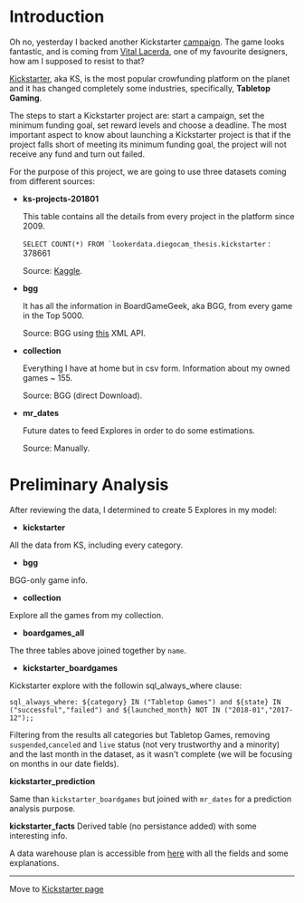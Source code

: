 
# Introduction

Oh no, yesterday I backed another Kickstarter [campaign](https://www.kickstarter.com/projects/eaglegryphon/escape-plan-by-vital-lacerda-with-artwork-by-ian-o?ref=nav_search&result=project&term=escape%20plan). The game looks fantastic, and is coming from [Vital Lacerda](http://www.vitallacerda.com/), one of my favourite designers, how am I supposed to resist to that?

[Kickstarter](https://www.kickstarter.com/), aka KS, is the most popular crowfunding platform on the planet and it has changed completely some industries, specifically, **Tabletop Gaming**. 

The steps to start a Kickstarter project are: start a campaign, set the minimum funding goal, set reward levels and choose a deadline. The most important aspect to know about launching a Kickstarter project is that if the project falls short of meeting its minimum funding goal, the project will not receive any fund and turn out failed.

For the purpose of this project, we are going to use three datasets coming from different sources:

- **ks-projects-201801**
  
  This table contains all the details from every project in the platform since 2009.
  
  ```SELECT COUNT(*) FROM `lookerdata.diegocam_thesis.kickstarter``` : 378661
  
  Source: [Kaggle](https://www.kaggle.com/kemical/kickstarter-projects).

- **bgg**

  It has all the information in BoardGameGeek, aka BGG, from every game in the Top 5000.
  
  Source: BGG using [this](https://boardgamegeek.com/wiki/page/BGG_XML_API2) XML API.

- **collection**
  
  Everything I have at home but in csv form. Information about my owned games ~ 155.

  Source: BGG (direct Download).

- **mr_dates**
  
  Future dates to feed Explores in order to do some estimations.
  
  Source: Manually.

# Preliminary Analysis

After reviewing the data, I determined to create 5 Explores in my model:

- **kickstarter** 

All the data from KS, including every category.

- **bgg** 

BGG-only game info.

- **collection** 

Explore all the games from my collection.

- **boardgames_all** 

The three tables above joined together by `name`.

- **kickstarter_boardgames** 

Kickstarter explore with the followin sql_always_where clause:

```sql_always_where: ${category} IN ("Tabletop Games") and ${state} IN ("successful","failed") and ${launched_month} NOT IN ("2018-01","2017-12");;```

Filtering from the results all categories but Tabletop Games, removing `suspended`,`canceled` and `live` status (not very trustworthy and a minority) and the last month in the dataset, as it wasn't complete (we will be focusing on months in our date fields).

**kickstarter_prediction** 

Same than `kickstarter_boardgames` but joined with `mr_dates` for a prediction analysis purpose.

**kickstarter_facts** Derived table (no persistance added) with some interesting info.


A data warehouse plan is accessible from [here](https://docs.google.com/document/d/1ruow7fZZsb8bLO0r0rU3tGHZlfpi5vxq4wo4PIE-ikc/edit?usp=sharing) with all the fields and some explanations.

---

Move to [Kickstarter page](https://diegocamlooker.github.io/Kickstarter/ks)


